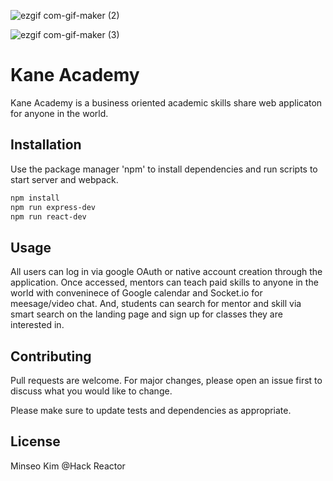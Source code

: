 ![ezgif com-gif-maker (2)](https://user-images.githubusercontent.com/87378829/161333463-0e404de7-2a4a-4f71-a19e-724e093b90b3.gif)

![ezgif com-gif-maker (3)](https://user-images.githubusercontent.com/87378829/161333467-98517f09-4e44-446b-aa2c-ea7e23635c2a.gif)

# Kane Academy

  Kane Academy is a business oriented academic skills share web applicaton for anyone in the world.

## Installation

  Use the package manager 'npm' to install dependencies and run scripts to start server and webpack.

```bash
npm install
npm run express-dev
npm run react-dev
```

## Usage

  All users can log in via google OAuth or native account creation through the application. 
  Once accessed, mentors can teach paid skills to anyone in the world with conveninece of Google calendar and Socket.io for meesage/video chat. 
  And, students can search for mentor and skill via smart search on the landing page and sign up for classes they are interested in.
  

## Contributing

  Pull requests are welcome. 
  For major changes, please open an issue first to discuss what you would like to change.

  Please make sure to update tests and dependencies as appropriate.


## License

  Minseo Kim @Hack Reactor
